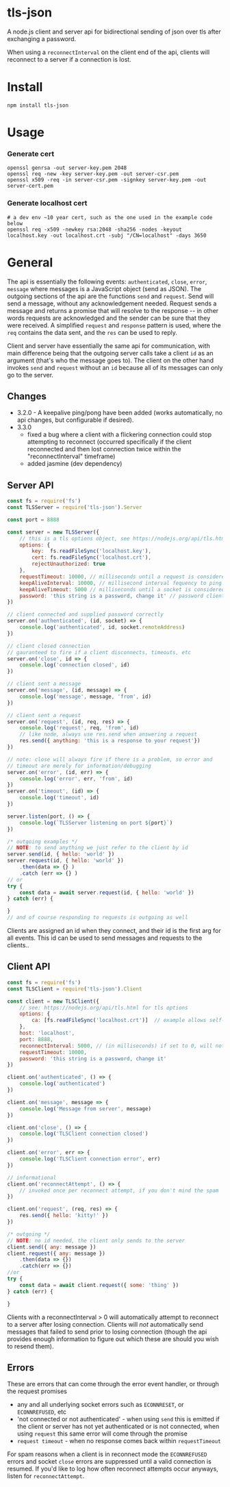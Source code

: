 # tls-json
A node.js client and server api for bidirectional sending of json over tls after exchanging a password.

When using a `reconnectInterval` on the client end of the api, clients will reconnect to a server if a connection is lost.

# Install
    npm install tls-json

# Usage


### Generate cert
```
openssl genrsa -out server-key.pem 2048
openssl req -new -key server-key.pem -out server-csr.pem
openssl x509 -req -in server-csr.pem -signkey server-key.pem -out server-cert.pem
```

### Generate localhost cert
```
# a dev env ~10 year cert, such as the one used in the example code below
openssl req -x509 -newkey rsa:2048 -sha256 -nodes -keyout localhost.key -out localhost.crt -subj "/CN=localhost" -days 3650
```

# General
The api is essentially the following events: `authenticated`, `close`, `error`, `message` where messages is a JavaScript object (send as JSON). The outgoing sections of the api are the functions `send` and `request`. Send will send a message, without any acknowledgement needed. Request sends a message and returns a promise that will resolve to the response -- in other words requests are acknowledged and the sender can be sure that they were received. A simplified `request` and `response` pattern is used, where the `req` contains the data sent, and the `res` can be used to reply.

Client and server have essentially the same api for communication, with main difference being that the outgoing server calls take a client `id` as an argument (that's who the message goes to). The client on the other hand invokes `send` and `request` without an `id` because all of its messages can only go to the server.

## Changes
* 3.2.0 - A keepalive ping/pong have been added (works automatically, no api changes, but configurable if desired).
* 3.3.0
    * fixed a bug where a client with a flickering connection could stop attempting to reconnect (occurred specifically if the client reconnected and then lost connection twice within the "reconnectInterval" timeframe)
    * added jasmine (dev dependency)

## Server API

```javascript
const fs = require('fs')
const TLSServer = require('tls-json').Server

const port = 8888

const server = new TLSServer({
    // this is a tls options object, see https://nodejs.org/api/tls.html
    options: {
        key:  fs.readFileSync('localhost.key'),
        cert: fs.readFileSync('localhost.crt'),
        rejectUnauthorized: true
    },
    requestTimeout: 10000, // milliseconds until a request is considered timedout
    keepAliveInterval: 10000, // millisecond interval fequency to ping sockets
    keepAliveTimeout: 5000 // milliseconds until a socket is considered dead if it hasn't responded
    password: 'this string is a password, change it' // password clients must supply
})

// client connected and supplied password correctly
server.on('authenticated', (id, socket) => {
    console.log('authenticated', id, socket.remoteAddress)
})

// client closed connection
// gauranteed to fire if a client disconnects, timeouts, etc
server.on('close', id => {
    console.log('connection closed', id)
})

// client sent a message
server.on('message', (id, message) => {
    console.log('message', message, 'from', id)
})

// client sent a request
server.on('request', (id, req, res) => {
    console.log('request', req, 'from', id)
    // like node, always use res.send when answering a request
    res.send({ anything: 'this is a response to your request'}) 
})

// note: close will always fire if there is a problem, so error and
// timeout are merely for information/debugging
server.on('error', (id, err) => {
    console.log('error', err, 'from', id)
})
server.on('timeout', (id) => {
    console.log('timeout', id)
})

server.listen(port, () => {
    console.log(`TLSServer listening on port ${port}`)
})

/* outgoing examples */
// NOTE: to send anything we just refer to the client by id
server.send(id, { hello: 'world' })
server.request(id, { hello: 'world' })
    .then(data => {} )
    .catch (err => {} )
// or
try {
    const data = await server.request(id, { hello: 'world' })
} catch (err) {

}
// and of course responding to requests is outgoing as well
```
Clients are assigned an id when they connect, and their id is the first arg for all events. This id can be used to send messages and requests to the clients..

## Client API
```javascript
const fs = require('fs')
const TLSClient = require('tls-json').Client

const client = new TLSClient({
    // see: https://nodejs.org/api/tls.html for tls options
    options: {      
        ca: [fs.readFileSync('localhost.crt')]  // example allows self-signed certs
    },    
    host: 'localhost',
    port: 8888,
    reconnectInterval: 5000, // (in milliseconds) if set to 0, will not attempt to reconnect
    requestTimeout: 10000,
    password: 'this string is a password, change it'
})

client.on('authenticated', () => {
    console.log('authenticated')
})

client.on('message', message => {
    console.log('Message from server', message)
})

client.on('close', () => {
    console.log('TLSClient connection closed')
})

client.on('error', err => {
    console.log('TLSClient connection error', err)
})

// informational
client.on('reconnectAttempt', () => {
    // invoked once per reconnect attempt, if you don't mind the spam
})

client.on('request', (req, res) => {
    res.send({ hello: 'kitty!' })
})

/* outgoing */
// NOTE: no id needed, the client only sends to the server
client.send({ any: message })
client.request({ any: message })
    .then(data => {})
    .catch(err => {})
//or
try {
    const data = await client.request({ some: 'thing' })
} catch (err) {

}
```

Clients with a reconnectInterval > 0 will automatically attempt to reconnect to a server after losing connection. Clients will *not* automatically send messages that failed to send prior to losing connection (though the api provides enough information to figure out which these are should you wish to resend them).

## Errors
These are errors that can come through the error event handler, or through the request promises

* any and all underlying socket errors such as `ECONNRESET`, or `ECONNREFUSED`, etc
* 'not connected or not authenticated' - when using `send` this is emitted if the client or server has not yet authenticated or is not connected, when using `request` this same error will come through the promise
* `request timeout` - when no response comes back within `requestTimeout`

For spam reasons when a client is in reconnect mode the `ECONNREFUSED` errors and socket `close` errors are suppressed until a valid connection is resumed. If you'd like to log how often reconnect attempts occur anyways, listen for `reconnectAttempt`.

